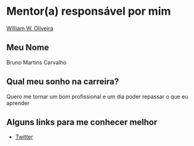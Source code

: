 # Mentor(a) responsável por mim

[William W. Oliveira](/profiles/mentors/profiles/william_w_oliveira.md)

## Meu Nome

Bruno Martins Carvalho

## Qual meu sonho na carreira?

Quero me tornar um bom profissional e um dia poder repassar o que eu aprender

## Alguns links para me conhecer melhor

- [Twitter](https://twitter.com/3ru_Martins)
